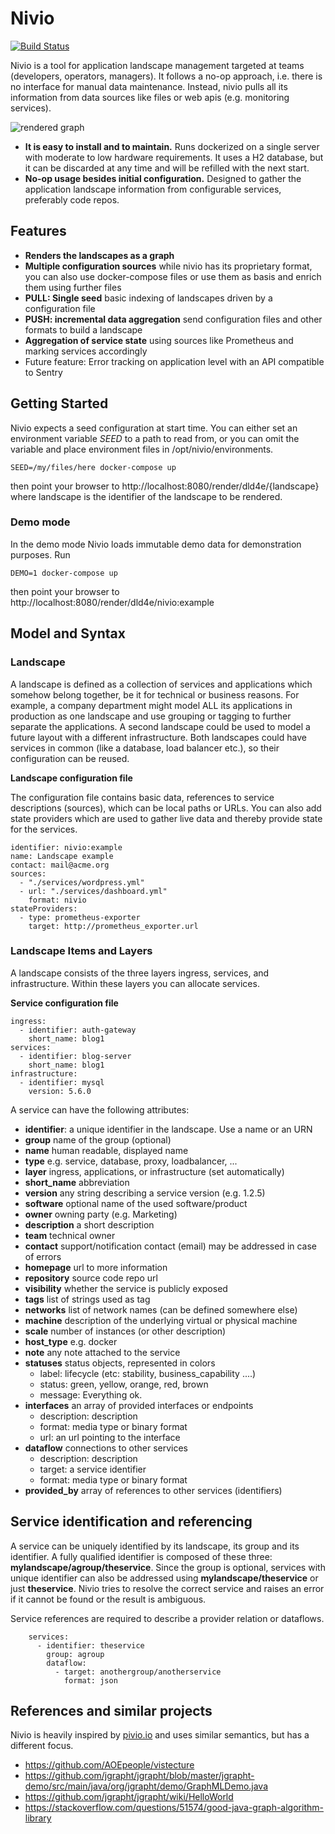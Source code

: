# Nivio

[![Build Status](https://api.travis-ci.org/bonndan/nivio.svg?branch=master)](https://travis-ci.org/bonndan/nivio)


Nivio is a tool for application landscape management targeted at teams (developers, operators, managers). It follows a no-op 
approach, i.e. there is no interface for manual data maintenance. Instead, nivio pulls all its information from data
sources like files or web apis (e.g. monitoring services).

![rendered graph](https://raw.githubusercontent.com/bonndan/nivio/master/docs/graph.png)

* **It is easy to install and to maintain.** Runs dockerized on a single server with moderate to low
hardware requirements. It uses a H2 database, but it can be discarded at any time and will be refilled with the next start.
* **No-op usage besides initial configuration.** Designed to gather the application landscape information
from configurable services, preferably code repos.



## Features

* **Renders the landscapes as a graph**
* **Multiple configuration sources** while nivio has its proprietary format, you can also use docker-compose files or use
them as basis and enrich them using further files
* **PULL: Single seed** basic indexing of landscapes driven by a configuration file
* **PUSH: incremental data aggregation** send configuration files and other formats to build a landscape
* **Aggregation of service state** using sources like Prometheus and marking services accordingly
* Future feature: Error tracking on application level with an API compatible to Sentry

## Getting Started

Nivio expects a seed configuration at start time. You can either set an environment variable *SEED* to a path to read from,
or you can omit the variable and place environment files in /opt/nivio/environments.

    SEED=/my/files/here docker-compose up
    
then point your browser to http://localhost:8080/render/dld4e/{landscape} where landscape is the identifier of the landscape
to be rendered.
    
### Demo mode

In the demo mode Nivio loads immutable demo data for demonstration purposes. Run

    DEMO=1 docker-compose up
    
then point your browser to http://localhost:8080/render/dld4e/nivio:example
    
## Model and Syntax

### Landscape
A landscape is defined as a collection of services and applications which somehow belong together, be it for technical
or business reasons. For example, a company department might model ALL its applications in production as one landscape and use grouping
or tagging to further separate the applications. A second landscape could be used to model a future layout with a different
infrastructure. Both landscapes could have services in common (like a database, load balancer etc.), so their configuration can be reused.


**Landscape configuration file**

The configuration file contains basic data, references to service descriptions (sources), which can be local paths or URLs.
You can also add state providers which are used to gather live data and thereby provide state for the services. 

    identifier: nivio:example
    name: Landscape example
    contact: mail@acme.org
    sources:
      - "./services/wordpress.yml"
      - url: "./services/dashboard.yml"
        format: nivio
    stateProviders:
      - type: prometheus-exporter
        target: http://prometheus_exporter.url
     
        
### Landscape Items and Layers
A landscape consists of the three layers ingress, services, and infrastructure. Within these layers you can allocate services.

**Service configuration file**

    ingress:
      - identifier: auth-gateway
        short_name: blog1
    services:
      - identifier: blog-server
        short_name: blog1
    infrastructure:
      - identifier: mysql
        version: 5.6.0
        
A service can have the following attributes:

* **identifier**: a unique identifier in the landscape. Use a name or an URN
* **group** name of the group (optional)
* **name** human readable, displayed name
* **type** e.g. service, database, proxy, loadbalancer, ...
* **layer** ingress, applications, or infrastructure (set automatically)
* **short_name** abbreviation
* **version** any string describing a service version (e.g. 1.2.5)
* **software** optional name of the used software/product
* **owner** owning party (e.g. Marketing)
* **description** a short description
* **team** technical owner
* **contact** support/notification contact (email) may be addressed in case of errors 
* **homepage** url to more information
* **repository** source code repo url
* **visibility** whether the service is publicly exposed
* **tags** list of strings used as tag
* **networks** list of network names (can be defined somewhere else)
* **machine** description of the underlying virtual or physical machine
* **scale** number of instances (or other description)
* **host_type** e.g. docker
* **note** any note attached to the service
* **statuses** status objects, represented in colors
  * label: lifecycle (etc: stability, business_capability ....)
  * status: green, yellow, orange, red, brown
  * message: Everything ok.
* **interfaces** an array of provided interfaces or endpoints
  * description: description
  * format: media type or binary format
  * url: an url pointing to the interface
* **dataflow** connections to other services
  * description: description
  * target: a service identifier
  * format: media type or binary format
 * **provided_by** array of references to other services (identifiers)

## Service identification and referencing

A service can be uniquely identified by its landscape, its group and its identifier. A fully qualified
identifier is composed of these three: **mylandscape/agroup/theservice**. Since the group is optional, services with unique
identifier can also be addressed using **mylandscape/theservice** or just **theservice**. Nivio tries to resolve the correct service and raises
an error if it cannot be found or the result is ambiguous.

Service references are required to describe a provider relation or dataflows.

        services:
          - identifier: theservice
            group: agroup
            dataflow:
              - target: anothergroup/anotherservice
                format: json

## References and similar projects

Nivio is heavily inspired by [pivio.io](http://pivio.io) and uses similar semantics, but has a different focus.

* https://github.com/AOEpeople/vistecture
* https://github.com/jgrapht/jgrapht/blob/master/jgrapht-demo/src/main/java/org/jgrapht/demo/GraphMLDemo.java
* https://github.com/jgrapht/jgrapht/wiki/HelloWorld
* https://stackoverflow.com/questions/51574/good-java-graph-algorithm-library
